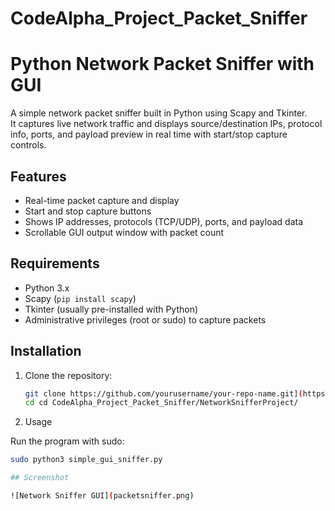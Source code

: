 # CodeAlpha_Project_Packet_Sniffer

# Python Network Packet Sniffer with GUI

A simple network packet sniffer built in Python using Scapy and Tkinter.  
It captures live network traffic and displays source/destination IPs, protocol info, ports, and payload preview in real time with start/stop capture controls.

## Features

- Real-time packet capture and display
- Start and stop capture buttons
- Shows IP addresses, protocols (TCP/UDP), ports, and payload data
- Scrollable GUI output window with packet count

## Requirements

- Python 3.x
- Scapy (`pip install scapy`)
- Tkinter (usually pre-installed with Python)
- Administrative privileges (root or sudo) to capture packets

## Installation

1. Clone the repository:
   ```bash
   git clone https://github.com/yourusername/your-repo-name.git](https://github.com/imranhussain404/CodeAlpha_Project_Packet_Sniffer.git
   cd cd CodeAlpha_Project_Packet_Sniffer/NetworkSnifferProject/


2. Usage

Run the program with sudo:

```bash
sudo python3 simple_gui_sniffer.py

## Screenshot

![Network Sniffer GUI](packetsniffer.png)

